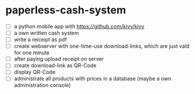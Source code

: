# paperless-cash-system

-[ ] a python mobile app with https://github.com/kivy/kivy
-[ ] a own written cash system
-[ ] write a reiceipt as pdf
-[ ] create webserver with one-time-use download-links, which are just vald for one minute
-[ ] after paying upload receipt on server
-[ ] create download-link as QR-Code 
-[ ] display QR-Code
-[ ] administrate all products with prices in a database (maybe a own administration console)
